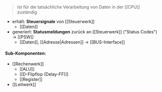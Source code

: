 > Ist für die tatsächliche Verarbeitung von Daten in der [[CPU]] zuständig

- erhält: **Steuersignale** von [[Steuerwerk]]
	- [[Daten]]
- generiert: **Statusmeldungen** zurück an [[Steuerwerk]] ("Status Codes") -> [[PSW]]
	- [[Daten]], [[Adresse|Adressen]] -> [[BUS-Interface]]



#### Sub-Komponenten:
- [[Rechenwerk]]
	- [[ALU]]
	- [[D-Flipflop (Delay-FF)]]
	- [[Register]]
- [[Leitwerk]]